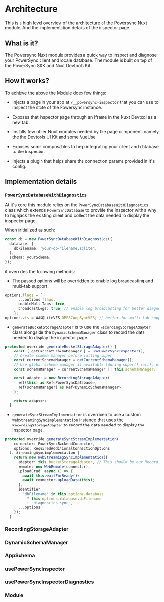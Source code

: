 # Architecture

This is a high level overview of the architecture of the Powersync Nuxt module. And the implementation details of the inspector page.

## What is it?

The Powersync Nuxt module provides a quick way to inspect and diagnose your PowerSync client and locale database. The module is built on top of the PowerSync SDK and Nuxt Devtools Kit.

## How it works?

To achieve the above the Module does few things:

- Injects a page in your app at `/__powersync-inspector` that you can use to inspect the state of the Powersync instance. 

- Exposes that inspector page through an Iframe in the Nuxt Devtool as a new tab. 

- Installs few other Nuxt modules needed by the page component. namely the the Devtools UI Kit and some VueUse

- Exposes some composables to help integrating your client and database to the inspector.

- Injects a plugin that helps share the connection params provided in it's config.


## Implementation details

### `PowerSyncDatabaseWithDiagnostics`

At it's core this module relies on the `PowerSyncDatabaseWithDiagnostics` class which extends `PowerSyncDatabase` to provide the inspector with a why to highjack the existing client and collect the data needed to display the inspector page.

When initialized as such:

```ts
const db = new PowerSyncDatabaseWithDiagnostics({
  database: {
    dbFilename: "your-db-filename.sqlite",
  },
  schema: yourSchema,
});
```

it overrides the following methods:

- The passed options will be overridden to enable log broadcasting and multi-tab support.
```ts
options.flags = {
      ...options.flags,
      enableMultiTabs: true,
      broadcastLogs: true, // enable log broadcasting for better diagnostics
    };
options.vfs = WASQLiteVFS.OPFSCoopSyncVFS; // better for multi-tab support
```

- `generateBucketStorageAdapter` is to use the `RecordingStorageAdapter` class alongside the `DynamicSchemaManager` class to record the data needed to display the inspector page.

```ts
protected override generateBucketStorageAdapter() {
    const { getCurrentSchemaManager } = usePowerSyncInspector();
    // Create schema manager before calling super
    const currentSchemaManager = getCurrentSchemaManager();
    // Use global schema manager if available (during super() call), otherwise instance property
    const schemaManager = currentSchemaManager || this.schemaManager;

    const adapter = new RecordingStorageAdapter(
      ref(this) as Ref<PowerSyncDatabase>,
      ref(schemaManager) as Ref<DynamicSchemaManager>
    );

    return adapter;
  }
```

- `generateSyncStreamImplementation` is overriden to use a custom `WebStreamingSyncImplementation` instance that uses the `RecordingStorageAdapter` to record the data needed to display the inspector page.

```ts
protected override generateSyncStreamImplementation(
    connector: PowerSyncBackendConnector,
    options: RequiredAdditionalConnectionOptions
  ): StreamingSyncImplementation {
    return new WebStreamingSyncImplementation({
      adapter: this.bucketStorageAdapter, // This should be our RecordingStorageAdapter
      remote: new WebRemote(connector),
      uploadCrud: async () => {
        await this.waitForReady();
        await connector.uploadData(this);
      },
      identifier:
        "dbFilename" in this.options.database
          ? this.options.database.dbFilename
          : "diagnostics-sync",
      ...options,
    });
  }
```

### RecordingStorageAdapter

### DynamicSchemaManager

### AppSchema

### usePowerSyncInspector

### usePowerSyncInspectorDiagnostics

### Module




